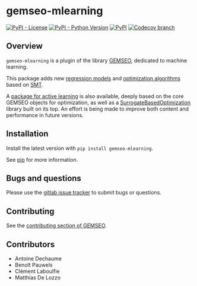 <!--
Copyright 2021 IRT Saint Exupéry, https://www.irt-saintexupery.com

This work is licensed under the Creative Commons Attribution-ShareAlike 4.0
International License. To view a copy of this license, visit
http://creativecommons.org/licenses/by-sa/4.0/ or send a letter to Creative
Commons, PO Box 1866, Mountain View, CA 94042, USA.
-->
# gemseo-mlearning

[![PyPI - License](https://img.shields.io/pypi/l/gemseo-mlearning)](https://www.gnu.org/licenses/lgpl-3.0.en.html)
[![PyPI - Python Version](https://img.shields.io/pypi/pyversions/gemseo-mlearning)](https://pypi.org/project/gemseo-mlearning/)
[![PyPI](https://img.shields.io/pypi/v/gemseo-mlearning)](https://pypi.org/project/gemseo-mlearning/)
[![Codecov branch](https://img.shields.io/codecov/c/gitlab/gemseo:dev/gemseo-mlearning/develop)](https://app.codecov.io/gl/gemseo:dev/gemseo-mlearning)

## Overview

`gemseo-mlearning` is a plugin of the library [GEMSEO](https://www.gemseo.org), dedicated to machine learning.

This package adds new [regression models](https://gemseo.gitlab.io/dev/gemseo-mlearning/latest/user_guide/optimization/smt/)
and [optimization algorithms](https://gemseo.gitlab.io/dev/gemseo-mlearning/latest/user_guide/regression/smt/)
based on [SMT](https://smt.readthedocs.io/).

A [package for active learning](https://gemseo.gitlab.io/dev/gemseo-mlearning/latest/user_guide/active_learning/what_active_learning_is/) is also available,
deeply based on the core GEMSEO objects for optimization,
as well as a
[SurrogateBasedOptimization](https://gemseo.gitlab.io/dev/gemseo-mlearning/latest/user_guide/optimization/al/)
library built on its top.
An effort is being made to improve both content and performance in future versions.

## Installation

Install the latest version with `pip install gemseo-mlearning`.

See [pip](https://pip.pypa.io/en/stable/getting-started/) for more information.

## Bugs and questions

Please use the [gitlab issue tracker](https://gitlab.com/gemseo/dev/gemseo-mlearning/-/issues)
to submit bugs or questions.

## Contributing

See the [contributing section of GEMSEO](https://gemseo.readthedocs.io/en/stable/software/developing.html#dev).

## Contributors

- Antoine Dechaume
- Benoît Pauwels
- Clément Laboulfie
- Matthias De Lozzo
